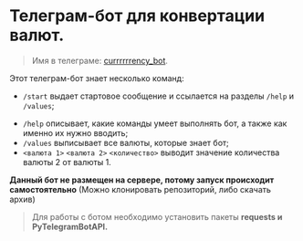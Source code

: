 # Телеграм-бот для конвертации валют. 
>Имя в телеграме: [currrrrrency_bot](https://t.me/currrrrrency_bot).

Этот телеграм-бот знает несколько команд:

- `/start` выдает стартовое сообщение и ссылается на разделы `/help` и `/values`;
+ `/help` описывает, какие команды умеет выполнять бот, а также как именно их нужно вводить;
+ `/values` выписывает все валюты, которые знает бот;
+ `<валюта 1>` `<валюта 2>` `<количество>` выводит значение количества валюты 2 от валюты 1.

**Данный бот не размещен на сервере, потому запуск происходит самостоятельно** (Можно клонировать репозиторий, либо скачать архив) 
>Для работы с ботом необходимо установить пакеты **requests и PyTelegramBotAPI.**
